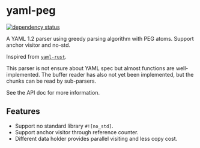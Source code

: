 # yaml-peg

[![dependency status](https://deps.rs/repo/github/KmolYuan/yaml-peg-rs/status.svg)](https://deps.rs/crate/yaml-peg/)

A YAML 1.2 parser using greedy parsing algorithm with PEG atoms. Support anchor visitor and no-std.

Inspired from [`yaml-rust`](https://github.com/chyh1990/yaml-rust).

This parser is not ensure about YAML spec but almost functions are well-implemented. The buffer reader has also not yet been implemented, but the chunks can be read by sub-parsers.

See the API doc for more information.

## Features

+ Support no standard library `#![no_std]`.
+ Support anchor visitor through reference counter.
+ Different data holder provides parallel visiting and less copy cost.
